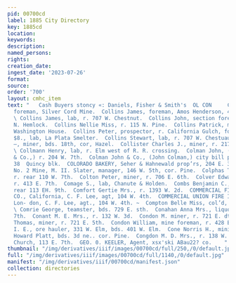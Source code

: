 ```yaml
---
pid: 00700cd
label: 1885 City Directory
key: 1885cd
location: 
keywords: 
description: 
named_persons: 
rights: 
creation_date: 
ingest_date: '2023-07-26'
format: 
source: 
order: '700'
layout: cmhc_item
text: "   Cash Buyers stoncy «: Daniels, Fisher & Smith's  OL CON     Collins Jairus,
  foreman, Silver Cord Mine.  Collins James, foreman, Amos Henderson, 413 E. 5th.
  \ Collins James, lab, r. 707 W. Chestnut.  Collins John, section foreman, r. 709
  N. Hemlock.  Collins Nellie Miss, r. 115 N. Pine.  Collins Patrick, miner, bds.
  Washington House.  Collins Peter, prospector, r. California Gulch, foot Pine.  Collins
  $8., lab, La Plata Smelter.  Collins Stewart, lab, r. 707 W. Chestuaut.  Collins
  —, miner, bds. 18th, cor, Hazel.  Collister Charles J., miner, r. 217 E. Chestnut.
  \ Collmann Henry, lab, r. Elm west of R. R. crossing.  Colman John, (John Colman
  & Co.,) r. 204 W. 7th.  Colman John & Co., (John Colman,) city bill posters, r.
  38  Quincy blk.  COLORADO BAKERY, Seher & Hahnewald prop’rs, 204 E. 3d.  Colorado
  No. 2 Mine, M. II. Slater, manager, 146 W. 5th, cor. Pine.  Colphas T. J. Mrs.,
  r. rear 110 W. 7th.  Colton Peter, miner, r. 706 E. 6th.  Colver Edward, carpenter,
  r. 413 E. 7th.  Comage S., lab, Chanute & Holden.  Combs Benjamin C., painter, r.
  rear 113 EH. 9th.  Comfort Gertie Mrs., r. 1393 W. 2d.  COMMERCIAL FIRE INSURANCE
  CO., California, C. F. Lee, agt, 104 W. 4th.  COMMERCIAL UNION FIRE INSURANCE ASSOCIATION,
  Lon- don, C. F. Lee, agt., 104 W. 4th. ~  Compton Belle Miss, col’d, r. 215 W. 5th.
  \ Comrie George, teamster, bds. 729 E. sth.  Conahan Anna Mrs., liquors, 722 E.
  7th.  Conant M. E. Mrs., r. 132 W. 3d.  Condon M. miner, r. 721 E. dth.  Condon
  Thomas, miner, r. 721 E. 5th.  Condon William, mine foreman, r. 428 E. 6th.  Condron
  I. E., ore hauler, 331 W. Elm, bds. 401 W. Elm.  Cone Norris H., mining engineer,
  Howard Platt, bds. 3d ne.. cor. Pine.  Congdon M. D. Mrs., r. 138 W. 8th.  Congregational
  Church, 113 E. 7th.  GEO. 0. KEELER, Agent, xsx'ski ABau22? co.    "
thumbnail: "/img/derivatives/iiif/images/00700cd/full/250,/0/default.jpg"
full: "/img/derivatives/iiif/images/00700cd/full/1140,/0/default.jpg"
manifest: "/img/derivatives/iiif/00700cd/manifest.json"
collection: directories
---
```

